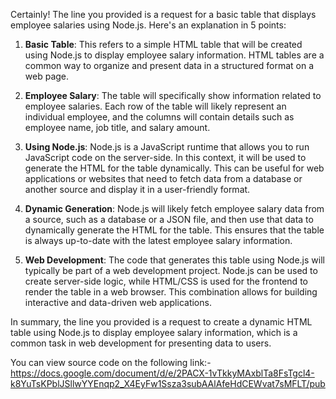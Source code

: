 Certainly! The line you provided is a request for a basic table that displays employee salaries using Node.js. Here's an explanation in 5 points:

1. **Basic Table**: This refers to a simple HTML table that will be created using Node.js to display employee salary information. HTML tables are a common way to organize and present data in a structured format on a web page.

2. **Employee Salary**: The table will specifically show information related to employee salaries. Each row of the table will likely represent an individual employee, and the columns will contain details such as employee name, job title, and salary amount.

3. **Using Node.js**: Node.js is a JavaScript runtime that allows you to run JavaScript code on the server-side. In this context, it will be used to generate the HTML for the table dynamically. This can be useful for web applications or websites that need to fetch data from a database or another source and display it in a user-friendly format.

4. **Dynamic Generation**: Node.js will likely fetch employee salary data from a source, such as a database or a JSON file, and then use that data to dynamically generate the HTML for the table. This ensures that the table is always up-to-date with the latest employee salary information.

5. **Web Development**: The code that generates this table using Node.js will typically be part of a web development project. Node.js can be used to create server-side logic, while HTML/CSS is used for the frontend to render the table in a web browser. This combination allows for building interactive and data-driven web applications.

In summary, the line you provided is a request to create a dynamic HTML table using Node.js to display employee salary information, which is a common task in web development for presenting data to users.

You can view source code on the following link:- https://docs.google.com/document/d/e/2PACX-1vTkkyMAxblTa8FsTgcl4-k8YuTsKPblJSllwYYEnqp2_X4EyFw1Ssza3subAAlAfeHdCEWvat7sMFLT/pub
